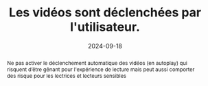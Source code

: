 ---
title: Les vidéos sont déclenchées par l'utilisateur. 
detail: Les vidéos sont déclenchées par l'utilisateur. 
abstract: Ne pas activer le déclenchement automatique des vidéos (en autoplay) qui risquent d’être gênant pour l'expérience de lecture mais peut aussi comporter des risque pour les lectrices et lecteurs sensibles
categories: 
    - "images et médias"
agrege: O4119-E030
opquast: '4 119'
indiceebook: '030'
description: "Règle n°30"
before: "029"
weight: "30"
after: "031"
actif: '1'
layout: rules
date: 2024-09-18
tags: 
    - "Accessibilité"
    - ""
objectif: 
    - "Laisser aux lectrices et lecteurs le contrôle de l’interface visuelle lors de la consultation du site."
    - "Ne pas imposer aux lectrices et lecteurs le déclenchement d’un contenu animé."
    - "Améliorer l’accessibilité des contenus aux personnes handicapées"
Meo: 
    - "Ne pas mettre en place des contenus vidéo dont le démarrage est automatique et sans action explicite de l'utilisateur en ce sens."
    - "Ne pas incorporer dans la page d'éléments déclenchant la lecture d'une vidéo non contrôlable par exemple avec l'élément html vidéo doté de l'attribut autoplay ou sans l'attribut controls."
Controle: 
    - "Dans chaque page comportant un contenu vidéo&nbsp;: <ul><li>Vérifier l'absence de contenus vidéo activés automatiquement au chargement de la page ;</li><li>Vérifier l'absence de contenus vidéos activés de manière imprévisibles suite à une action de l'utilisateur.</li></ul>"
epubcheck: false
ace: false
humancheck: true
ReadiumGoToolkit: 
Source: 
    - "Opquast"
Referentiel: 
    - ""
steps: 
    - "Projet éditorial"
---